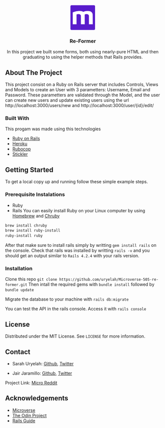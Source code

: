 
<br />
<p align="center">
  <a href="https://www.microverse.org/">
    <img src="./doc/microverse.png" alt="Logo" width="80" height="80">
  </a>

  <h3 align="center">Re-Former</h3>

  <p align="center">
In this project we built some forms, both using nearly-pure HTML and then graduating to using the helper methods that Rails provides. <br />
  </p>
</p>

<!-- ABOUT THE PROJECT -->
## About The Project

This project consist on a Ruby on Rails server that includes Controls, Views and Models to create an User with 3 parametters: Username, Email and Password. These parametters are validated through the Model, and the user can create new users and update existing users using the url http://localhost:3000/users/new and http://localhost:3000/user/{id}/edit/

### Built With
This progam was made using this technologies

* [Ruby on Rails](https://www.ruby-lang.org/en/)
* [Heroku](https://heroku.com/)
* [Rubocop](https://github.com/rubocop-hq/rubocop)
* [Stickler](https://stickler-ci.com/)



## Getting Started
To get a local copy up and running follow these simple example steps.
### Prerequisite Instalations
* Ruby
* Rails
You can easily install Ruby on your Linux computer by using [Homebrew](https://docs.brew.sh/) and [Chruby](https://github.com/postmodern/chruby)
```sh
brew install chruby
brew install ruby-install
ruby-install ruby
```
After that make sure to install rails simply by writting ```gem install rails``` on the console.
Check that rails was installed by writting ```rails -v``` and you should get an output similar to ```Rails 4.2.4``` with your rails version.

### Installation

Clone this repo ```git clone https://github.com/uryelah/Microverse-505-re-former.git```
Then intall the required gems with ```bundle install``` followed by ```bundle update```

Migrate the database to your machine with ```rails db:migrate```

You can test the API in the rails console. Access it with ```rails console```

## License

Distributed under the MIT License. See `LICENSE` for more information.



<!-- CONTACT -->
## Contact


* Sarah Uryelah: [Github](https://github.com/uryela), [Twitter](https://twitter.com/uryela)

* Jair Jaramillo: [Github](https://github.com/jairjy), [Twitter](https://twitter.com/jairjy)

Project Link: [Micro Reddit](https://github.com/uryelah/Microverse-505-re-former)

<!-- ACKNOWLEDGEMENTS -->
## Acknowledgements
* [Microverse](https://www.microverse.org/)
* [The Odin Project](https://www.theodinproject.com/)
* [Rails Guide](https://guides.rubyonrails.org)

